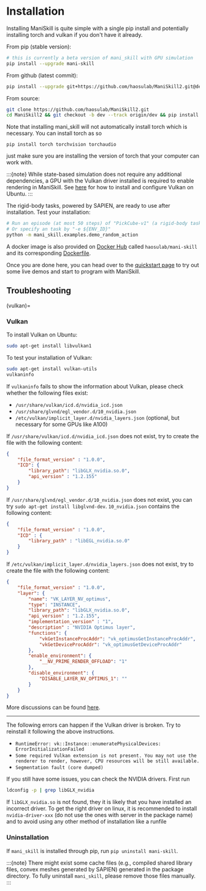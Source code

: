 # Installation

Installing ManiSkill is quite simple with a single pip install and potentially installing torch and vulkan if you don't have it already.

From pip (stable version):

```bash
# this is currently a beta version of mani_skill with GPU simulation
pip install --upgrade mani-skill
```

<!-- add the other install options one released -->
From github (latest commit):

```bash
pip install --upgrade git+https://github.com/haosulab/ManiSkill2.git@dev
```

From source:

```bash
git clone https://github.com/haosulab/ManiSkill2.git
cd ManiSkill2 && git checkout -b dev --track origin/dev && pip install -e .
```

Note that installing mani_skill will not automatically install torch which is necessary. You can install torch as so
```
pip install torch torchvision torchaudio
```

just make sure you are installing the version of torch that your computer can work with.

:::{note}
While state-based simulation does not require any additional dependencies, a GPU with the Vulkan driver installed is required to enable rendering in ManiSkill. See [here](#vulkan) for how to install and configure Vulkan on Ubuntu.
:::

The rigid-body tasks, powered by SAPIEN, are ready to use after installation. Test your installation:

```bash
# Run an episode (at most 50 steps) of "PickCube-v1" (a rigid-body task) with random actions
# Or specify an task by "-e ${ENV_ID}"
python -m mani_skill.examples.demo_random_action
```

A docker image is also provided on [Docker Hub](https://hub.docker.com/repository/docker/haosulab/mani-skill/general) called  `haosulab/mani-skill` and its corresponding [Dockerfile](https://github.com/haosulab/ManiSkill2/blob/dev/docker/Dockerfile).

Once you are done here, you can head over to the [quickstart page](./quickstart.md) to try out some live demos and start to program with ManiSkill.
<!-- 
## Soft-body tasks / Warp (ManiSkill2-version)

:::{note}
The following section is to install [NVIDIA Warp](https://github.com/NVIDIA/warp) for soft-body tasks. You can skip it if you do not need soft-body tasks yet.
:::

The soft-body tasks in ManiSkill2 are supported by SAPIEN and customized NVIDIA Warp. **CUDA toolkit >= 11.3 and gcc** are required. You can download and install the CUDA toolkit from the [offical website](https://developer.nvidia.com/cuda-downloads?target_os=Linux).

Assuming the CUDA toolkit is installed at `/usr/local/cuda`, you need to ensure `CUDA_PATH` or `CUDA_HOME` is set properly:

```bash
export CUDA_PATH=/usr/local/cuda

# The following command should print a CUDA compiler version >= 11.3
${CUDA_PATH}/bin/nvcc --version

# The following command should output a valid gcc version
gcc --version
```

:::{note}
If `nvcc` is included in `$PATH`, we will try to figure out the variable `CUDA_PATH` automatically.
:::

After CUDA is properly set up, compile Warp customized for ManiSkill2:

``` bash
# If you encounter "ModuleNotFoundError: No module named 'warp'", please add warp_maniskill to the python path. 
export PYTHONPATH=/path/to/ManiSkill2/warp_maniskill:$PYTHONPATH
# warp.so is generated under warp_maniskill/warp/bin
python -m warp_maniskill.build_lib
```

For soft-body tasks, you need to make sure only 1 CUDA device is visible:

``` bash
# Select the first CUDA device. Change 0 to other integer for other device.
export CUDA_VISIBLE_DEVICES=0
```

If multiple CUDA devices are visible, the task will give an error. If you
want to interactively visualize the task, you need to assign the id of
the GPU connected to your display (e.g., monitor screen).

:::{warning}
All soft-body tasks require runtime compilation and cache generation. The cache is generated in parallel. Thus, to avoid race conditions, before you create soft-body tasks in parallel, please make sure the cache is already generated. You can generate cache in advance by `python -m mani_skill.utils.precompile_mpm -e {ENV_ID}` (or without an option for all soft-body tasks).
::: -->

## Troubleshooting

(vulkan)=

### Vulkan

To install Vulkan on Ubuntu:

```bash
sudo apt-get install libvulkan1
```

To test your installation of Vulkan:

```bash
sudo apt-get install vulkan-utils
vulkaninfo
```

If `vulkaninfo` fails to show the information about Vulkan, please check whether the following files exist:

- `/usr/share/vulkan/icd.d/nvidia_icd.json`
- `/usr/share/glvnd/egl_vendor.d/10_nvidia.json`
- `/etc/vulkan/implicit_layer.d/nvidia_layers.json` (optional, but necessary for some GPUs like A100)

If `/usr/share/vulkan/icd.d/nvidia_icd.json` does not exist, try to create the file with the following content:

```json
{
    "file_format_version" : "1.0.0",
    "ICD": {
        "library_path": "libGLX_nvidia.so.0",
        "api_version" : "1.2.155"
    }
}
```

If `/usr/share/glvnd/egl_vendor.d/10_nvidia.json` does not exist, you can try `sudo apt-get install libglvnd-dev`. `10_nvidia.json` contains the following content:

```json
{
    "file_format_version" : "1.0.0",
    "ICD" : {
        "library_path" : "libEGL_nvidia.so.0"
    }
}
```

If `/etc/vulkan/implicit_layer.d/nvidia_layers.json` does not exist, try to create the file with the following content:

```json
{
    "file_format_version" : "1.0.0",
    "layer": {
        "name": "VK_LAYER_NV_optimus",
        "type": "INSTANCE",
        "library_path": "libGLX_nvidia.so.0",
        "api_version" : "1.2.155",
        "implementation_version" : "1",
        "description" : "NVIDIA Optimus layer",
        "functions": {
            "vkGetInstanceProcAddr": "vk_optimusGetInstanceProcAddr",
            "vkGetDeviceProcAddr": "vk_optimusGetDeviceProcAddr"
        },
        "enable_environment": {
            "__NV_PRIME_RENDER_OFFLOAD": "1"
        },
        "disable_environment": {
            "DISABLE_LAYER_NV_OPTIMUS_1": ""
        }
    }
}
```

More discussions can be found [here](https://github.com/haosulab/SAPIEN/issues/115).

---

The following errors can happen if the Vulkan driver is broken. Try to reinstall it following the above instructions.

- `RuntimeError: vk::Instance::enumeratePhysicalDevices: ErrorInitializationFailed`
- `Some required Vulkan extension is not present. You may not use the renderer to render, however, CPU resources will be still available.`
- `Segmentation fault (core dumped)`
<!-- 
### Warp

If the soft-body task throws a **memory error**, you can try compiling Warp in the debug mode.

```bash
PYTHONPATH="$PWD"/warp_maniskill:$PYTHONPATH python -m warp_maniskill.build_lib --mode debug
```

Remember to compile again in the release mode after you finish debugging. In the debug mode, if the error becomes `unsupported toolchain`, it means you have a conflicting CUDA version. -->


If you still have some issues, you can check the NVIDIA drivers. First run

```bash
ldconfig -p | grep libGLX_nvidia
```

If `libGLX_nvidia.so` is not found, they it is likely that you have installed an incorrect driver. To get the right driver on linux, it is recommended to install `nvidia-driver-xxx` (do not use the ones with server in the package name) and to avoid using any other method of installation like a runfile

### Uninstallation

If `mani_skill` is installed through pip, run `pip uninstall mani-skill`.

:::{note}
There might exist some cache files (e.g., compiled shared library files, convex meshes generated by SAPIEN) generated in the package directory. To fully uninstall `mani_skill`, please remove those files manually.
:::
